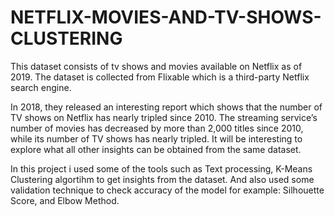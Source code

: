 # NETFLIX-MOVIES-AND-TV-SHOWS-CLUSTERING

This dataset consists of tv shows and movies available on Netflix as of 2019. The dataset is collected from Flixable which is a third-party Netflix search engine.

In 2018, they released an interesting report which shows that the number of TV shows on Netflix has nearly tripled since 2010. The streaming service’s number of movies has decreased by more than 2,000 titles since 2010, while its number of TV shows has nearly tripled. It will be interesting to explore what all other insights can be obtained from the same dataset.

In this project i used some of the tools such as Text processing, K-Means Clustering algortihm to get insights from the dataset. And also used some validation technique to check accuracy of the model for example: Silhouette Score, and Elbow Method.  
